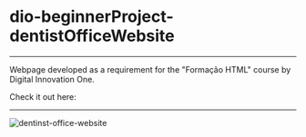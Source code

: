 # dio-beginnerProject-dentistOfficeWebsite

***

Webpage developed as a requirement for the "Formação HTML" course by Digital Innovation One.

Check it out here: 

***

![dentinst-office-website](https://user-images.githubusercontent.com/87523872/191077361-ca10e9c9-1283-45c6-80ef-d4e3f7c027e5.png)

